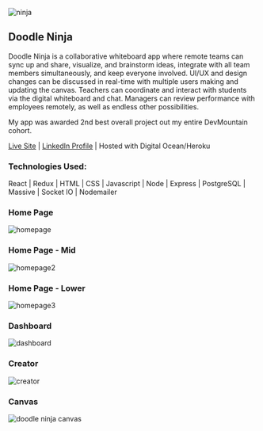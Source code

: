 ![ninja](https://user-images.githubusercontent.com/26236137/50785580-5c8da500-126e-11e9-8db4-06d6922c1a39.png)

## Doodle Ninja

Doodle Ninja is a collaborative whiteboard app where remote teams can sync up and share, visualize, and brainstorm ideas, integrate with all team members simultaneously, and keep everyone involved. UI/UX and design changes can be discussed in real-time with multiple users making and updating the canvas. Teachers can coordinate and interact with students via the digital whiteboard and chat. Managers can review performance with employees remotely, as well as endless other possibilities.

My app was awarded 2nd best overall project out my entire DevMountain cohort.

[Live Site](https://doodle.ninja/ "Doodle.Ninja") | [LinkedIn Profile](https://www.linkedin.com/in/michaeljamiejohnston/ "LinkedIn") | Hosted with Digital Ocean/Heroku

### Technologies Used:

React | Redux | HTML | CSS | Javascript | Node | Express | PostgreSQL | Massive | Socket IO | Nodemailer 

### Home Page

![homepage](https://user-images.githubusercontent.com/26236137/44891538-24ad9a00-ac9d-11e8-8357-90c59caa9cdf.png)

### Home Page - Mid

![homepage2](https://user-images.githubusercontent.com/26236137/44891692-0005f200-ac9e-11e8-9779-a2441e9e391a.png)

### Home Page - Lower

![homepage3](https://user-images.githubusercontent.com/26236137/44891710-16ac4900-ac9e-11e8-8915-017de8e048a5.png)

### Dashboard

![dashboard](https://user-images.githubusercontent.com/26236137/44891721-26c42880-ac9e-11e8-9d07-7242c1a9048a.png)

### Creator

![creator](https://user-images.githubusercontent.com/26236137/44891739-35aadb00-ac9e-11e8-8b7f-f316dd005d1b.png)

### Canvas

![doodle ninja canvas](https://user-images.githubusercontent.com/26236137/44892722-925cc480-aca3-11e8-8aab-e38ff89ff9ce.png)


